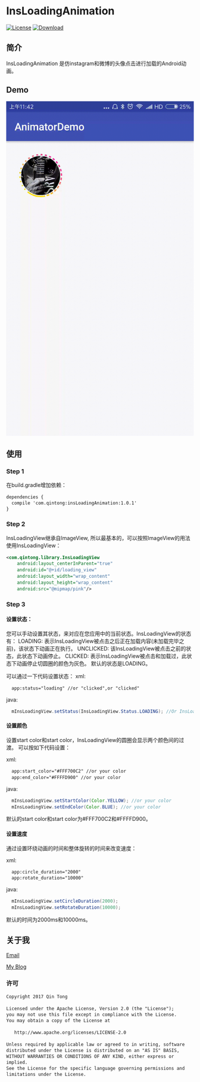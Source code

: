 # InsLoadingAnimation
[![License](https://img.shields.io/badge/license-Apache%202-green.svg)](https://www.apache.org/licenses/LICENSE-2.0)
[![Download](https://api.bintray.com/packages/qintong000/maven/insLoadingAnimation/images/download.svg)](https://bintray.com/qintong000/maven/insLoadingAnimation/_latestVersion)

## 简介
InsLoadingAnimation 是仿instagram和微博的头像点击进行加载的Android动画。

## Demo
![avi](screenshots/demo.gif)

## 使用

### Step 1

在build.gradle增加依赖：

```
dependencies {
  compile 'com.qintong:insLoadingAnimation:1.0.1'
}
```

### Step 2

InsLoadingView继承自ImageView, 所以最基本的，可以按照ImageView的用法使用InsLoadingView：

```xml
<com.qintong.library.InsLoadingView
    android:layout_centerInParent="true"
    android:id="@+id/loading_view"
    android:layout_width="wrap_content"
    android:layout_height="wrap_content"
    android:src="@mipmap/pink"/>
```

### Step 3

#### 设置状态：
您可以手动设置其状态，来对应在您应用中的当前状态。InsLoadingView的状态有：
LOADING: 表示InsLoadingView被点击之后正在加载内容(未加载完毕之前)，该状态下动画正在执行。
UNCLICKED: 该InsLoadingView被点击之前的状态，此状态下动画停止。
CLICKED: 表示InsLoadingView被点击和加载过，此状态下动画停止切圆圈的颜色为灰色。
默认的状态是LOADING。

可以通过一下代码设置状态：
xml:
```xml
  app:status="loading" //or "clicked",or "clicked"
```

java:
```java
  mInsLoadingView.setStatus(InsLoadingView.Status.LOADING); //Or InsLoadingView.Status.CLICKED, InsLoadingView.Status.UNCLICKED
```

#### 设置颜色
设置start color和start color，InsLoadingView的圆圈会显示两个颜色间的过渡。
可以按如下代码设置：

xml:
```xml
  app:start_color="#FFF700C2" //or your color
  app:end_color="#FFFFD900" //or your color
```

java:
```java
  mInsLoadingView.setStartColor(Color.YELLOW); //or your color
  mInsLoadingView.setEndColor(Color.BLUE); //or your color
```
默认的start color和start color为#FFF700C2和#FFFFD900。

#### 设置速度
通过设置环绕动画的时间和整体旋转的时间来改变速度：

xml:
```xml
  app:circle_duration="2000"
  app:rotate_duration="10000"
```

java:
```java
  mInsLoadingView.setCircleDuration(2000);
  mInsLoadingView.setRotateDuration(10000);
```
默认的时间为2000ms和10000ms。

## 关于我

[Email](mailto:qintong5900@163.com)

[My Blog](http://www.jianshu.com/u/d2b8b611095d)

### 许可
```
Copyright 2017 Qin Tong

Licensed under the Apache License, Version 2.0 (the "License");
you may not use this file except in compliance with the License.
You may obtain a copy of the License at

   http://www.apache.org/licenses/LICENSE-2.0

Unless required by applicable law or agreed to in writing, software
distributed under the License is distributed on an "AS IS" BASIS,
WITHOUT WARRANTIES OR CONDITIONS OF ANY KIND, either express or implied.
See the License for the specific language governing permissions and
limitations under the License.
```
